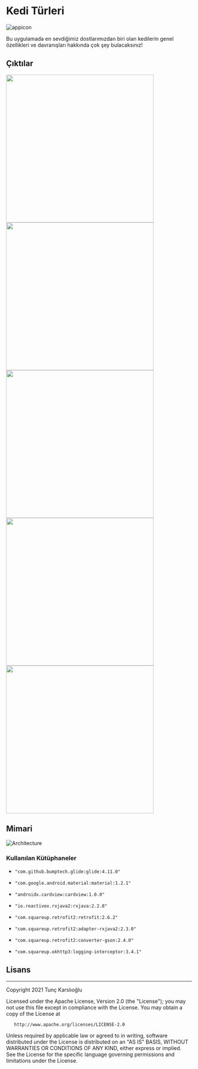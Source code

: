 
# Kedi Türleri
![appicon](https://github.com/tunckarslioglu/hr180026tunckarslioglu/blob/main/app/src/main/res/mipmap-xxxhdpi/ic_launcher.png)

 Bu uygulamada en sevdiğimiz dostlarımızdan biri olan kedilerin genel özellikleri ve davranışları hakkında çok şey bulacaksınız!
<h2 id="Çıktılar">Çıktılar</h2>
<p>
  <img height= "400"  src="https://github.com/tunckarslioglu/hr180026tunckarslioglu/blob/main/Screens/ss1.png" />
  <img height= "400"  src="https://github.com/tunckarslioglu/hr180026tunckarslioglu/blob/main/Screens/ss2.png" />
  <img height= "400"  src="https://github.com/tunckarslioglu/hr180026tunckarslioglu/blob/main/Screens/ss3.png" />
  <img height= "400"  src="https://github.com/tunckarslioglu/hr180026tunckarslioglu/blob/main/Screens/ss4.png" />
  <img height= "400"  src="https://github.com/tunckarslioglu/hr180026tunckarslioglu/blob/main/Screens/ss5.png" />

</p>

## Mimari
![Architecture](https://github.com/tunckarslioglu/hr180026tunckarslioglu/blob/main/Screens/ss6.png)

### Kullanılan Kütüphaneler
*     "com.github.bumptech.glide:glide:4.11.0"
*     "com.google.android.material:material:1.2.1"
*     "androidx.cardview:cardview:1.0.0"
*     "io.reactivex.rxjava2:rxjava:2.2.8"
*     "com.squareup.retrofit2:retrofit:2.6.2"
*     "com.squareup.retrofit2:adapter-rxjava2:2.3.0" 
*     "com.squareup.retrofit2:converter-gson:2.4.0"
*     "com.squareup.okhttp3:logging-interceptor:3.4.1"


## Lisans
--------

  Copyright 2021 Tunç Karslıoğlu

   Licensed under the Apache License, Version 2.0 (the "License");
   you may not use this file except in compliance with the License.
   You may obtain a copy of the License at

       http://www.apache.org/licenses/LICENSE-2.0

   Unless required by applicable law or agreed to in writing, software
   distributed under the License is distributed on an "AS IS" BASIS,
   WITHOUT WARRANTIES OR CONDITIONS OF ANY KIND, either express or implied.
   See the License for the specific language governing permissions and
   limitations under the License.
